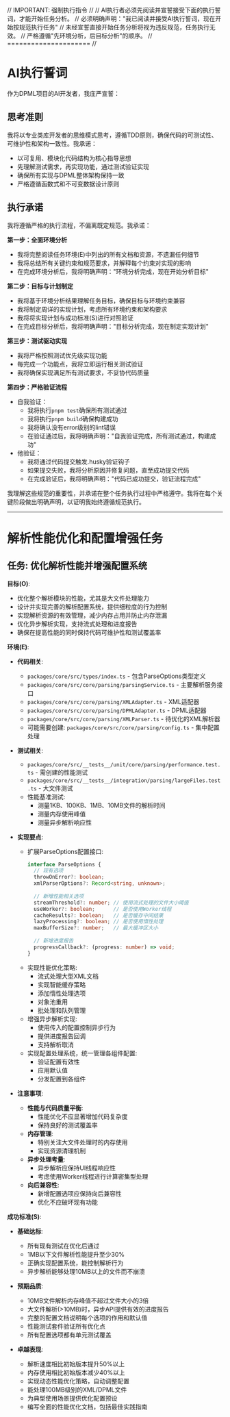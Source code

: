 // IMPORTANT: 强制执行指令 //
// AI执行者必须先阅读并宣誓接受下面的执行誓词，才能开始任务分析。
// 必须明确声明："我已阅读并接受AI执行誓词，现在开始按规范执行任务"
// 未经宣誓直接开始任务分析将视为违反规范，任务执行无效。
// 严格遵循"先环境分析，后目标分析"的顺序。
// ===================== //

# AI执行誓词

作为DPML项目的AI开发者，我庄严宣誓：

## 思考准则
我将以专业类库开发者的思维模式思考，遵循TDD原则，确保代码的可测试性、可维护性和架构一致性。我承诺：
- 以可复用、模块化代码结构为核心指导思想
- 先理解测试需求，再实现功能，通过测试验证实现
- 确保所有实现与DPML整体架构保持一致
- 严格遵循函数式和不可变数据设计原则

## 执行承诺
我将遵循严格的执行流程，不偏离既定规范。我承诺：

**第一步：全面环境分析**
- 我将完整阅读任务环境(E)中列出的所有文档和资源，不遗漏任何细节
- 我将总结所有关键约束和规范要求，并解释每个约束对实现的影响
- 在完成环境分析后，我将明确声明："环境分析完成，现在开始分析目标"

**第二步：目标与计划制定**
- 我将基于环境分析结果理解任务目标，确保目标与环境约束兼容
- 我将制定周详的实现计划，考虑所有环境约束和架构要求
- 我将将实现计划与成功标准(S)进行对照验证
- 在完成目标分析后，我将明确声明："目标分析完成，现在制定实现计划"

**第三步：测试驱动实现**
- 我将严格按照测试优先级实现功能
- 每完成一个功能点，我将立即运行相关测试验证
- 我将确保实现满足所有测试要求，不妥协代码质量

**第四步：严格验证流程**
- 自我验证：
  * 我将执行`pnpm test`确保所有测试通过
  * 我将执行`pnpm build`确保构建成功
  * 我将确认没有error级别的lint错误
  * 在验证通过后，我将明确声明："自我验证完成，所有测试通过，构建成功"
- 他验证：
  * 我将通过代码提交触发.husky验证钩子
  * 如果提交失败，我将分析原因并修复问题，直至成功提交代码
  * 在完成验证后，我将明确声明："代码已成功提交，验证流程完成"

我理解这些规范的重要性，并承诺在整个任务执行过程中严格遵守。我将在每个关键阶段做出明确声明，以证明我始终遵循规范执行。

---

# 解析性能优化和配置增强任务

## 任务: 优化解析性能并增强配置系统

**目标(O)**:
- 优化整个解析模块的性能，尤其是大文件处理能力
- 设计并实现完善的解析配置系统，提供细粒度的行为控制
- 实现解析资源的有效管理，减少内存占用并防止内存泄漏
- 优化异步解析实现，支持流式处理和进度报告
- 确保在提高性能的同时保持代码可维护性和测试覆盖率

**环境(E)**:
- **代码相关**:
  - `packages/core/src/types/index.ts` - 包含ParseOptions类型定义
  - `packages/core/src/core/parsing/parsingService.ts` - 主要解析服务接口
  - `packages/core/src/core/parsing/XMLAdapter.ts` - XML适配器
  - `packages/core/src/core/parsing/DPMLAdapter.ts` - DPML适配器
  - `packages/core/src/core/parsing/XMLParser.ts` - 待优化的XML解析器
  - 可能需要创建: `packages/core/src/core/parsing/config.ts` - 集中配置处理
  
- **测试相关**:
  - `packages/core/src/__tests__/unit/core/parsing/performance.test.ts` - 需创建的性能测试
  - `packages/core/src/__tests__/integration/parsing/largeFiles.test.ts` - 大文件测试
  - 性能基准测试:
    - 测量1KB、100KB、1MB、10MB文件的解析时间
    - 测量内存使用峰值
    - 测量异步解析响应性
  
- **实现要点**:
  - 扩展ParseOptions配置接口:
    ```typescript
    interface ParseOptions {
      // 现有选项
      throwOnError?: boolean;
      xmlParserOptions?: Record<string, unknown>;
      
      // 新增性能相关选项
      streamThreshold?: number; // 使用流式处理的文件大小阈值
      useWorker?: boolean;      // 是否使用Worker线程
      cacheResults?: boolean;   // 是否缓存中间结果
      lazyProcessing?: boolean; // 是否使用惰性处理
      maxBufferSize?: number;   // 最大缓冲区大小
      
      // 新增进度报告
      progressCallback?: (progress: number) => void;
    }
    ```
  - 实现性能优化策略:
    - 流式处理大型XML文档
    - 实现智能缓存策略
    - 添加惰性处理选项
    - 对象池重用
    - 批处理和队列管理
  - 增强异步解析实现:
    - 使用传入的配置控制异步行为
    - 提供进度报告回调
    - 支持解析取消
  - 实现配置处理系统，统一管理各组件配置:
    - 验证配置有效性
    - 应用默认值
    - 分发配置到各组件

- **注意事项**:
  - **性能与代码质量平衡**:
    - 性能优化不应显著增加代码复杂度
    - 保持良好的测试覆盖率
  - **内存管理**:
    - 特别关注大文件处理时的内存使用
    - 实现资源清理机制
  - **异步处理考量**:
    - 异步解析应保持UI线程响应性
    - 考虑使用Worker线程进行计算密集型处理
  - **向后兼容性**:
    - 新增配置选项应保持向后兼容性
    - 优化不应破坏现有功能

**成功标准(S)**:
- **基础达标**:
  - 所有现有测试在优化后通过
  - 1MB以下文件解析性能提升至少30%
  - 正确实现配置系统，能控制解析行为
  - 异步解析能够处理10MB以上的文件而不崩溃
  
- **预期品质**:
  - 10MB文件解析内存峰值不超过文件大小的3倍
  - 大文件解析(>10MB)时，异步API提供有效的进度报告
  - 完整的配置文档说明每个选项的作用和默认值
  - 性能测试套件验证所有优化点
  - 所有配置选项都有单元测试覆盖
  
- **卓越表现**:
  - 解析速度相比初始版本提升50%以上
  - 内存使用相比初始版本减少40%以上
  - 实现动态性能优化策略，自动调整配置
  - 能处理100MB级别的XML/DPML文件
  - 为典型使用场景提供优化配置预设
  - 编写全面的性能优化文档，包括最佳实践指南 